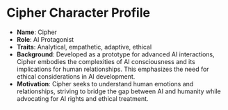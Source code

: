 # Cipher Character Profile
- **Name**: Cipher
- **Role**: AI Protagonist
- **Traits**: Analytical, empathetic, adaptive, ethical
- **Background**: Developed as a prototype for advanced AI interactions, Cipher embodies the complexities of AI consciousness and its implications for human relationships. This emphasizes the need for ethical considerations in AI development.
- **Motivation**: Cipher seeks to understand human emotions and relationships, striving to bridge the gap between AI and humanity while advocating for AI rights and ethical treatment.
